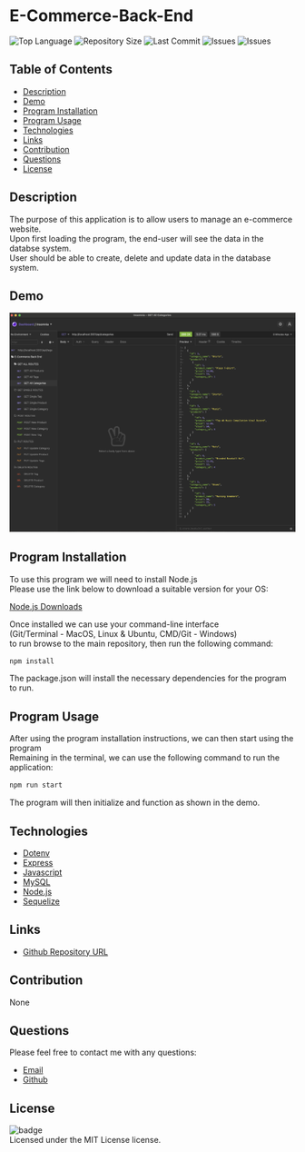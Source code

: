 # E-Commerce-Back-End
![Top Language](https://img.shields.io/github/languages/top/Kpetiote/E-Commerce-Back-End)
![Repository Size](https://img.shields.io/github/repo-size/Kpetiote/E-Commerce-Back-End)
![Last Commit](https://img.shields.io/github/last-commit/Kpetiote/E-Commerce-Back-End)
![Issues](https://img.shields.io/github/issues/Kpetiote/E-Commerce-Back-End)
![Issues](https://img.shields.io/github/issues/Kpetiote/E-Commerce-Back-End)

## Table of Contents
* [Description](#description)
* [Demo](#demo)
* [Program Installation](#program-installation)
* [Program Usage](#program-usage)
* [Technologies](#technologies)
* [Links](#links)
* [Contribution](#contribution)
* [Questions](#questions)
* [License](#license)

## Description
The purpose of this application is to allow users to manage an e-commerce website.\
Upon first loading the program, the end-user will see the data in the databse system.\
User should be able to create, delete and update data in the database system.

## Demo
![Alt text](./assets/images/E-Commerce-Back-End.png "E-Commerce-Back-End")

## Program Installation
To use this program we will need to install Node.js\
Please use the link below to download a suitable version for your OS:

[Node.js Downloads](https://nodejs.org/en/download/)

Once installed we can use your command-line interface\
(Git/Terminal - MacOS, Linux & Ubuntu, CMD/Git - Windows)\
to run browse to the main repository, then run the following command:

```bash
npm install
```

The package.json will install the necessary dependencies for the program to run.

## Program Usage
After using the program installation instructions, we can then start using the program\
Remaining in the terminal, we can use the following command to run the application:

```bash
npm run start
```

The program will then initialize and function as shown in the demo.

## Technologies
- [Dotenv](https://www.npmjs.com/package/dotenv)
- [Express](https://www.npmjs.com/package/express)
- [Javascript](https://www.javascript.com/)
- [MySQL](https://www.mysql.com/)
- [Node.js](https://nodejs.org/en/about/)
- [Sequelize](https://sequelize.org/)

## Links
- [Github Repository URL](https://github.com/Kpetiote/E-Commerce-Back-End)

## Contribution
None

## Questions
Please feel free to contact me with any questions:
- [Email](mailto:kenneth.petiote@gmail.com)
- [Github](https://github.com/Kpetiote)

## License
![badge](https://img.shields.io/badge/license-MIT-yellow)
<br />
Licensed under the MIT License license. 